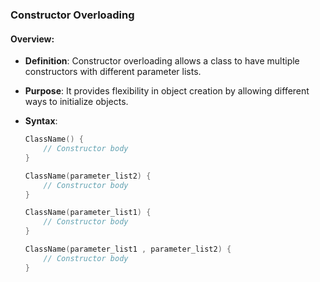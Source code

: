 
### Constructor Overloading

#### Overview:
- **Definition**: Constructor overloading allows a class to have multiple constructors with different parameter lists.
- **Purpose**: It provides flexibility in object creation by allowing different ways to initialize objects.
- **Syntax**:

  ```cpp
  ClassName() {
      // Constructor body
  }

  ClassName(parameter_list2) {
      // Constructor body
  }

  ClassName(parameter_list1) {
      // Constructor body
  }

  ClassName(parameter_list1 , parameter_list2) {
      // Constructor body
  }
  ```

